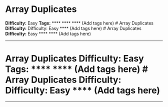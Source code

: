 # Array Duplicates

**Difficulty:** Easy
**Tags:** **** **** **** (Add tags here) # Array Duplicates **Difficulty:** Difficulty: Easy **** (Add tags here) # Array Duplicates **Difficulty:** Easy **** **** (Add tags here)

---

# Array Duplicates **Difficulty:** Easy **Tags:** **** **** (Add tags here) # Array Duplicates **Difficulty:** Difficulty: Easy **** (Add tags here) 

---
